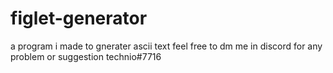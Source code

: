 # figlet-generator
a program i made to gnerater ascii text
feel free to dm me in discord for any problem or suggestion technio#7716
